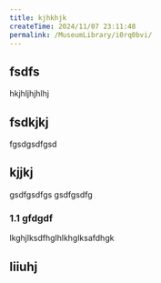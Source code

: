 ```yaml
---
title: kjhkhjk
createTime: 2024/11/07 23:11:48
permalink: /MuseumLibrary/i0rq0bvi/
---
```



## fsdfs
hkjhljhjhlhj
## fsdkjkj

fgsdgsdfgsd

## kjjkj

gsdfgsdfgs
gsdfgsdfg

### 1.1 gfdgdf


lkghjlksdfhglhlkhglksafdhgk

## liiuhj

